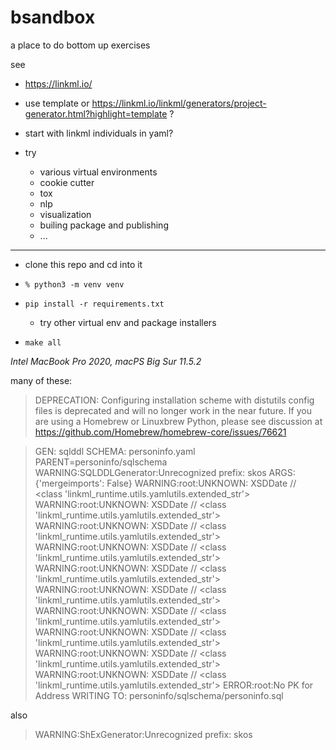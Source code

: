 # bsandbox
a place to do bottom up exercises

see
- https://linkml.io/
- use template or https://linkml.io/linkml/generators/project-generator.html?highlight=template ?

- start with linkml individuals in yaml?

- try
    - various virtual environments
    - cookie cutter
    - tox
    - nlp
    - visualization
    - builing package and publishing
    - ...

----


- clone this repo and cd into it
- `% python3 -m venv venv`
- `pip install -r requirements.txt`
    - try other virtual env and package installers




- `make all`

_Intel MacBook Pro 2020, macPS Big Sur 11.5.2_

many of these:
> DEPRECATION: Configuring installation scheme with distutils config files is deprecated and will no longer work in the near future. If you are using a Homebrew or Linuxbrew Python, please see discussion at https://github.com/Homebrew/homebrew-core/issues/76621
    
> GEN: sqlddl
 SCHEMA: personinfo.yaml
 PARENT=personinfo/sqlschema
WARNING:SQLDDLGenerator:Unrecognized prefix: skos
 ARGS: {'mergeimports': False}
WARNING:root:UNKNOWN: XSDDate // <class 'linkml_runtime.utils.yamlutils.extended_str'>
WARNING:root:UNKNOWN: XSDDate // <class 'linkml_runtime.utils.yamlutils.extended_str'>
WARNING:root:UNKNOWN: XSDDate // <class 'linkml_runtime.utils.yamlutils.extended_str'>
WARNING:root:UNKNOWN: XSDDate // <class 'linkml_runtime.utils.yamlutils.extended_str'>
WARNING:root:UNKNOWN: XSDDate // <class 'linkml_runtime.utils.yamlutils.extended_str'>
WARNING:root:UNKNOWN: XSDDate // <class 'linkml_runtime.utils.yamlutils.extended_str'>
WARNING:root:UNKNOWN: XSDDate // <class 'linkml_runtime.utils.yamlutils.extended_str'>
WARNING:root:UNKNOWN: XSDDate // <class 'linkml_runtime.utils.yamlutils.extended_str'>
WARNING:root:UNKNOWN: XSDDate // <class 'linkml_runtime.utils.yamlutils.extended_str'>
WARNING:root:UNKNOWN: XSDDate // <class 'linkml_runtime.utils.yamlutils.extended_str'>
ERROR:root:No PK for Address
  WRITING TO: personinfo/sqlschema/personinfo.sql
  
also
> WARNING:ShExGenerator:Unrecognized prefix: skos
